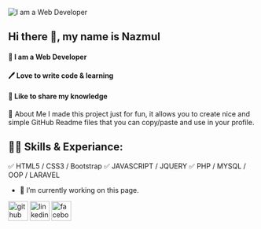 ![I am a Web Developer ](gif3.gif)

## Hi there 👋, my name is Nazmul
#### 👑 I am a Web Developer
#### 🖊️ Love to write code & learning
#### 🎤 Like to share my knowledge

🚀 About Me 
I made this project just for fun, it allows you to create nice and simple GitHub Readme files that you can copy/paste and use in your profile.
## 👨‍💻 Skills & Experiance:

✅ HTML5 / CSS3 / Bootstrap
✅ JAVASCRIPT / JQUERY
✅ PHP / MYSQL / OOP / LARAVEL


- 🔭 I’m currently working on this page. 


[<img src='https://cdn.jsdelivr.net/npm/simple-icons@3.0.1/icons/github.svg' alt='github' height='40'>](https://github.com/nazmulnazmul)  [<img src='https://cdn.jsdelivr.net/npm/simple-icons@3.0.1/icons/linkedin.svg' alt='linkedin' height='40'>](https://www.linkedin.com/in/mdnazmul1998/)  [<img src='https://cdn.jsdelivr.net/npm/simple-icons@3.0.1/icons/facebook.svg' alt='facebook' height='40'>](https://www.facebook.com/nazmul.nahid998)  

